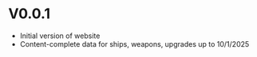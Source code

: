 # V0.0.1
- Initial version of website
- Content-complete data for ships, weapons, upgrades up to 10/1/2025